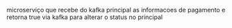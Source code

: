 microserviço que recebe do kafka principal as informacoes de pagamento e retorna true via kafka para alterar o status no principal
